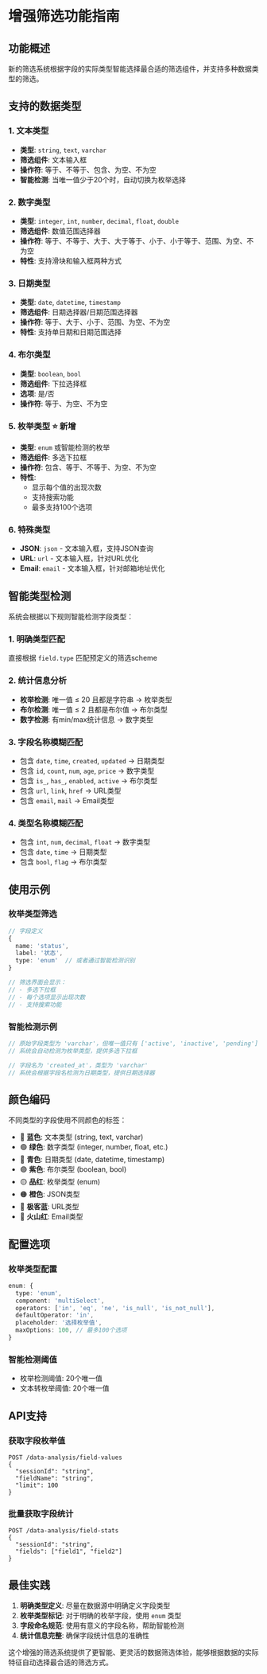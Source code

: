 # 增强筛选功能指南

## 功能概述

新的筛选系统根据字段的实际类型智能选择最合适的筛选组件，并支持多种数据类型的筛选。

## 支持的数据类型

### 1. 文本类型
- **类型**: `string`, `text`, `varchar`
- **筛选组件**: 文本输入框
- **操作符**: 等于、不等于、包含、为空、不为空
- **智能检测**: 当唯一值少于20个时，自动切换为枚举选择

### 2. 数字类型
- **类型**: `integer`, `int`, `number`, `decimal`, `float`, `double`
- **筛选组件**: 数值范围选择器
- **操作符**: 等于、不等于、大于、大于等于、小于、小于等于、范围、为空、不为空
- **特性**: 支持滑块和输入框两种方式

### 3. 日期类型
- **类型**: `date`, `datetime`, `timestamp`
- **筛选组件**: 日期选择器/日期范围选择器
- **操作符**: 等于、大于、小于、范围、为空、不为空
- **特性**: 支持单日期和日期范围选择

### 4. 布尔类型
- **类型**: `boolean`, `bool`
- **筛选组件**: 下拉选择框
- **选项**: 是/否
- **操作符**: 等于、为空、不为空

### 5. 枚举类型 ⭐ 新增
- **类型**: `enum` 或智能检测的枚举
- **筛选组件**: 多选下拉框
- **操作符**: 包含、等于、不等于、为空、不为空
- **特性**: 
  - 显示每个值的出现次数
  - 支持搜索功能
  - 最多支持100个选项

### 6. 特殊类型
- **JSON**: `json` - 文本输入框，支持JSON查询
- **URL**: `url` - 文本输入框，针对URL优化
- **Email**: `email` - 文本输入框，针对邮箱地址优化

## 智能类型检测

系统会根据以下规则智能检测字段类型：

### 1. 明确类型匹配
直接根据 `field.type` 匹配预定义的筛选scheme

### 2. 统计信息分析
- **枚举检测**: 唯一值 ≤ 20 且都是字符串 → 枚举类型
- **布尔检测**: 唯一值 ≤ 2 且都是布尔值 → 布尔类型
- **数字检测**: 有min/max统计信息 → 数字类型

### 3. 字段名称模糊匹配
- 包含 `date`, `time`, `created`, `updated` → 日期类型
- 包含 `id`, `count`, `num`, `age`, `price` → 数字类型
- 包含 `is_`, `has_`, `enabled`, `active` → 布尔类型
- 包含 `url`, `link`, `href` → URL类型
- 包含 `email`, `mail` → Email类型

### 4. 类型名称模糊匹配
- 包含 `int`, `num`, `decimal`, `float` → 数字类型
- 包含 `date`, `time` → 日期类型
- 包含 `bool`, `flag` → 布尔类型

## 使用示例

### 枚举类型筛选
```typescript
// 字段定义
{
  name: 'status',
  label: '状态',
  type: 'enum'  // 或者通过智能检测识别
}

// 筛选界面会显示：
// - 多选下拉框
// - 每个选项显示出现次数
// - 支持搜索功能
```

### 智能检测示例
```typescript
// 原始字段类型为 'varchar'，但唯一值只有 ['active', 'inactive', 'pending']
// 系统会自动检测为枚举类型，提供多选下拉框

// 字段名为 'created_at'，类型为 'varchar'
// 系统会根据字段名检测为日期类型，提供日期选择器
```

## 颜色编码

不同类型的字段使用不同颜色的标签：

- 🔵 **蓝色**: 文本类型 (string, text, varchar)
- 🟢 **绿色**: 数字类型 (integer, number, float, etc.)
- 🔵 **青色**: 日期类型 (date, datetime, timestamp)
- 🟣 **紫色**: 布尔类型 (boolean, bool)
- 🟡 **品红**: 枚举类型 (enum)
- 🟠 **橙色**: JSON类型
- 🔷 **极客蓝**: URL类型
- 🔴 **火山红**: Email类型

## 配置选项

### 枚举类型配置
```typescript
enum: {
  type: 'enum',
  component: 'multiSelect',
  operators: ['in', 'eq', 'ne', 'is_null', 'is_not_null'],
  defaultOperator: 'in',
  placeholder: '选择枚举值',
  maxOptions: 100, // 最多100个选项
}
```

### 智能检测阈值
- 枚举检测阈值: 20个唯一值
- 文本转枚举阈值: 20个唯一值

## API支持

### 获取字段枚举值
```http
POST /data-analysis/field-values
{
  "sessionId": "string",
  "fieldName": "string",
  "limit": 100
}
```

### 批量获取字段统计
```http
POST /data-analysis/field-stats
{
  "sessionId": "string",
  "fields": ["field1", "field2"]
}
```

## 最佳实践

1. **明确类型定义**: 尽量在数据源中明确定义字段类型
2. **枚举类型标记**: 对于明确的枚举字段，使用 `enum` 类型
3. **字段命名规范**: 使用有意义的字段名称，帮助智能检测
4. **统计信息完整**: 确保字段统计信息的准确性

这个增强的筛选系统提供了更智能、更灵活的数据筛选体验，能够根据数据的实际特征自动选择最合适的筛选方式。